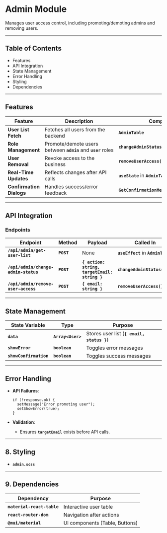 # Admin Module

Manages user access control, including promoting/demoting admins and removing users.

---

## **Table of Contents**

- Features
- API Integration
- State Management
- Error Handling
- Styling
- Dependencies

---

## **Features**

| **Feature** | **Description** | **Component** |
| --- | --- | --- |
| **User List Fetch** | Fetches all users from the backend  | **`AdminTable`** |
| **Role Management** | Promote/demote users between **`admin`** and **`user`** roles | **`changeAdminStatus()`** |
| **User Removal** | Revoke access to the business | **`removeUserAccess()`** |
| **Real-Time Updates** | Reflects changes after API calls | **`useState`** in **`AdminTable`** |
| **Confirmation Dialogs** | Handles success/error feedback | **`GetConfirmationMessage`**, **`ErrorMessage`** |

---

## **API Integration**

### **Endpoints**

| **Endpoint** | **Method** | **Payload** | **Called In** |
| --- | --- | --- | --- |
| **`/api/admin/get-user-list`** | **`POST`** | None | **`useEffect`** in **`AdminTable`** |
| **`/api/admin/change-admin-status`** | **`POST`** | **`{ action: string, targetEmail: string }`** | **`changeAdminStatus()`** |
| **`/api/admin/remove-user-access`** | **`POST`** | **`{ email: string }`** | **`removeUserAccess()`** |

---

## **State Management**

| **State Variable** | **Type** | **Purpose** |
| --- | --- | --- |
| **`data`** | **`Array<User>`** | Stores user list (**`{ email, status }`**) |
| **`showError`** | **`boolean`** | Toggles error messages |
| **`showConfirmation`** | **`boolean`** | Toggles success messages |

---

## **Error Handling**

- **API Failures**:
    
    ```
    if (!response.ok) {
      setMessage("Error promoting user");
      setShowError(true);
    }
    ```
    
- **Validation**:
    - Ensures **`targetEmail`** exists before API calls.

---

## **8. Styling**

- **`admin.scss`**

---

## **9. Dependencies**

| **Dependency** | **Purpose** |
| --- | --- |
| **`material-react-table`** | Interactive user table |
| **`react-router-dom`** | Navigation after actions |
| **`@mui/material`** | UI components (Table, Buttons) |